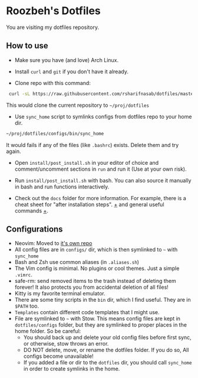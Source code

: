 # Roozbeh's Dotfiles

You are visiting my dotfiles repository.

## How to use

+ Make sure you have (and love) Arch Linux.

+ Install `curl` and `git` if you don't have it already.

+ Clone repo with this command:

```bash
 curl -sL https://raw.githubusercontent.com/rsharifnasab/dotfiles/master/install/dotfiles_cloner.sh | bash
```

This would clone the current repository to `~/proj/dotfiles`

+ Use `sync_home` script to symlinks configs from dotfiles repo to your home dir.

```bash
~/proj/dotfiles/configs/bin/sync_home
```

It would fails if any of the files (like `.bashrc`) exists. Delete them and try again.

+ Open `install/post_install.sh` in your editor of choice
and comment/uncomment sections in `run` and run it (Use at your own risk).

+ Run `install/post_install.sh` with bash.
You can also source it manually in bash and run functions interactively.

+ Check out the `docs` folder for more information.
For example, there is a cheat sheet for "after installation steps". [+](./docs/after_install.txt)
and general useful commands [+](./docs/main.md).

## Configurations

+ Neovim: Moved to [it's own repo](https://github.com/rsharifnasab/my-neovim.git)
+ All config files are in `configs/` dir, which is then symlinked to `~` with `sync_home`
+ Bash and Zsh use common aliases (in `.aliases.sh`)
+ The Vim config is minimal. No plugins or cool themes. Just a simple `.vimrc`.
+ safe-rm: send removed items to the trash instead of deleting them forever!
It also protects you from accidental deletion of all files!
+ Kitty is my favorite terminal emulator.
+ There are some tiny scripts in the `bin` dir,
which I find useful. They are in `$PATH` too.
+ `Templates` contain different code templates that I might use.
+ File are symlinked to `~` with Stow. This means config files
are kept in `dotfiles/configs` folder, but they are symlinked to
proper places in the home folder. So be careful:
  + You should back up and delete your old config files before first sync,
    or otherwise, stow throws an error.
  + DO NOT delete, move, or rename the dotfiles folder.
    If you do so, All configs become unavailable!
  + If you added a file or dir to the `dotfiles` dir,
    you should call `sync_home` in order to create symlinks in the home.
